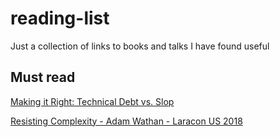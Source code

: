 # reading-list
Just a collection of links to books and talks I have found useful

## Must read
[Making it Right: Technical Debt vs. Slop](https://naildrivin5.com/blog/2012/10/05/making-it-right-technical-debt-vs-slop.html)

[Resisting Complexity - Adam Wathan - Laracon US 2018](https://www.youtube.com/watch?v=dfgtKb-VpRk)
